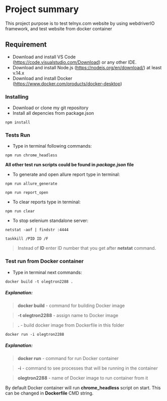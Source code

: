 # Project summary
This project purpose is to test telnyx.com website by using webdriverIO framework, and test website from docker container
## Requirement
- Download and install VS Code (https://code.visualstudio.com/Download) or any other IDE.
- Download and install Node.js (https://nodejs.org/en/download/) at least v.14.x
- Download and install Docker (https://www.docker.com/products/docker-desktop)

### Installing
- Download or clone my git repository
- Install all depencies from package.json

```
npm install
```
### Tests Run
- Type in terminal following commands:

```
npm run chrome_headless
```
**All other test run scripts could be found in *package.json* file**

- To generate and open allure report type in terminal:

```
npm run allure_generate
```

```
npm run report_open
```
- To clear reports type in terminal:

```
npm run clear
```
- To stop selenium standalone server:

```
netstat -aof | findstr :4444
```
```
taskkill /PID ID /F
```
> Instead of **ID** enter ID number that you get after **netstat** command.

### Test run from Docker container
- Type in terminal next commands:

```
docker build -t olegtron2288 .
```

##### *Explanation:*

> **docker build** - command for building Docker image

> **-t olegtron2288** - assign name to Docker image

> **.** - build docker image from Dockerfile in this folder

```
docker run -i olegtron2288
```
##### *Explanation:*

> **docker run** - command for run Docker container

> **-i** - command to see processes that will be running in the container

> **olegtron2288** - name of Docker image to run container from it

By default Docker container will run **chrome_headless** script on start. This can be changed in **Dockerfile** CMD string.

